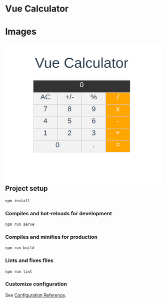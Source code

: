 # Vue Calculator

# Images
<img src="https://raw.githubusercontent.com/AIRALPHA/vue-calculator/master/public/vue.png"
     alt="Markdown Monster icon"
     style="float: left; margin-right: 10px;" />


## Project setup
```
npm install
```

### Compiles and hot-reloads for development
```
npm run serve
```

### Compiles and minifies for production
```
npm run build
```

### Lints and fixes files
```
npm run lint
```

### Customize configuration
See [Configuration Reference](https://cli.vuejs.org/config/).
